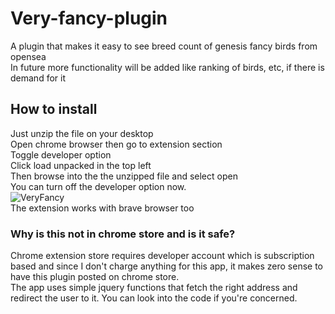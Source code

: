 # Very-fancy-plugin
A plugin that makes it easy to see breed count of genesis fancy birds from opensea<br>
In future more functionality will be added like ranking of birds, etc, if there is demand for it

## How to install
Just unzip the file on your desktop<br>
Open chrome browser then go to extension section<br> 
Toggle developer option<br>
Click load unpacked in the top left<br>
Then browse into the the unzipped file and select open<br>
You can turn off the developer option now.<br>
![VeryFancy](https://user-images.githubusercontent.com/105006696/171110484-8a610bd4-a741-4f33-b5b7-9dcdaf2c159f.gif)<br>
The extension works with brave browser too

### Why is this not in chrome store and is it safe?
Chrome extension store requires developer account which is subscription based and since I don't charge anything for this app, it makes zero sense to have this plugin posted on chrome store.<br>
The app uses simple jquery functions that fetch the right address and redirect the user to it. You can look into the code if you're concerned.   
